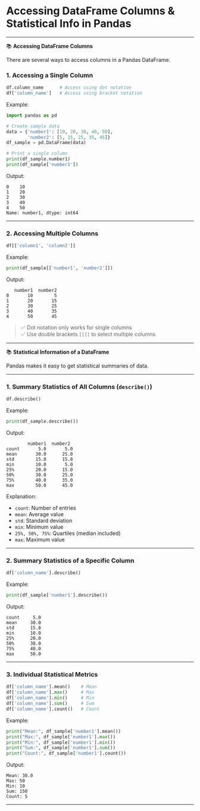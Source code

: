 # Accessing DataFrame Columns & Statistical Info in Pandas

---

📚 **Accessing DataFrame Columns**

There are several ways to access columns in a Pandas DataFrame.

### 1. Accessing a Single Column

```python
df.column_name      # Access using dot notation
df['column_name']   # Access using bracket notation
```

Example:

```python
import pandas as pd  

# Create sample data  
data = {'number1': [10, 20, 30, 40, 50],  
        'number2': [5, 15, 25, 35, 45]}  
df_sample = pd.DataFrame(data)  

# Print a single column
print(df_sample.number1)  
print(df_sample['number1'])  
```

Output:

```
0    10  
1    20  
2    30  
3    40  
4    50  
Name: number1, dtype: int64  
```

---

### 2. Accessing Multiple Columns

```python
df[['column1', 'column2']]
```

Example:

```python
print(df_sample[['number1', 'number2']])
```

Output:

```
   number1  number2  
0       10        5  
1       20       15  
2       30       25  
3       40       35  
4       50       45  
```

> ✅ Dot notation only works for single columns  
> ✅ Use double brackets `[[]]` to select multiple columns

---

📚 **Statistical Information of a DataFrame**

Pandas makes it easy to get statistical summaries of data.

---

### 1. Summary Statistics of All Columns (`describe()`)

```python
df.describe()
```

Example:

```python
print(df_sample.describe())
```

Output:

```
        number1  number2  
count       5.0       5.0  
mean       30.0      25.0  
std        15.8      15.8  
min        10.0       5.0  
25%        20.0      15.0  
50%        30.0      25.0  
75%        40.0      35.0  
max        50.0      45.0  
```

Explanation:

- `count`: Number of entries  
- `mean`: Average value  
- `std`: Standard deviation  
- `min`: Minimum value  
- `25%, 50%, 75%`: Quartiles (median included)  
- `max`: Maximum value

---

### 2. Summary Statistics of a Specific Column

```python
df['column_name'].describe()
```

Example:

```python
print(df_sample['number1'].describe())
```

Output:

```
count     5.0  
mean     30.0  
std      15.8  
min      10.0  
25%      20.0  
50%      30.0  
75%      40.0  
max      50.0  
```

---

### 3. Individual Statistical Metrics

```python
df['column_name'].mean()    # Mean  
df['column_name'].max()     # Max  
df['column_name'].min()     # Min  
df['column_name'].sum()     # Sum  
df['column_name'].count()   # Count  
```

Example:

```python
print("Mean:", df_sample['number1'].mean())  
print("Max:", df_sample['number1'].max())  
print("Min:", df_sample['number1'].min())  
print("Sum:", df_sample['number1'].sum())  
print("Count:", df_sample['number1'].count())  
```

Output:

```
Mean: 30.0  
Max: 50  
Min: 10  
Sum: 150  
Count: 5  
```

---
